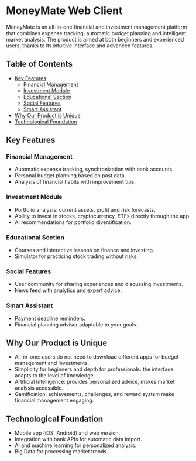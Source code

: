 # MoneyMate Web Client

MoneyMate is an all-in-one financial and investment management platform that combines expense tracking, automatic budget
planning and intelligent market analysis. The product is aimed at both beginners and experienced users, thanks to its
intuitive interface and advanced features.

## Table of Contents

- [Key Features](#key-features)
  - [Financial Management](#financial-management)
  - [Investment Module](#investment-module)
  - [Educational Section](#educational-section)
  - [Social Features](#social-features)
  - [Smart Assistant](#smart-assistant)
- [Why Our Product is Unique](#why-our-product-is-unique)
- [Technological Foundation](#technological-foundation)

## Key Features

### Financial Management
- Automatic expense tracking, synchronization with bank accounts.
- Personal budget planning based on past data.
- Analysis of financial habits with improvement tips.

### Investment Module
- Portfolio analysis: current assets, profit and risk forecasts.
- Ability to invest in stocks, cryptocurrency, ETFs directly through the app.
- AI recommendations for portfolio diversification.

### Educational Section
- Courses and interactive lessons on finance and investing.
- Simulator for practicing stock trading without risks.

### Social Features
- User community for sharing experiences and discussing investments.
- News feed with analytics and expert advice.

### Smart Assistant
- Payment deadline reminders.
- Financial planning advisor adaptable to your goals.

## Why Our Product is Unique

- All-in-one: users do not need to download different apps for budget management and investments.
- Simplicity for beginners and depth for professionals: the interface adapts to the level of knowledge.
- Artificial Intelligence: provides personalized advice, makes market analysis accessible.
- Gamification: achievements, challenges, and reward system make financial management engaging.

## Technological Foundation

- Mobile app (iOS, Android) and web version.
- Integration with bank APIs for automatic data import.
- AI and machine learning for personalized analysis.
- Big Data for processing market trends.